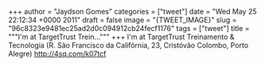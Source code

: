 
+++
author = "Jaydson Gomes"
categories = ["tweet"]
date = "Wed May 25 22:12:34 +0000 2011"
draft = false
image = "{TWEET_IMAGE}"
slug = "96c8323e9481ec25ad2d0c094912cb24fecf1176"
tags = ["tweet"]
title = """I'm at TargetTrust  Trein..."""
+++
I'm at TargetTrust  Treinamento & Tecnologia (R. São Francisco da Califórnia, 23, Cristóvão Colombo, Porto Alegre) http://4sq.com/k07tcf
